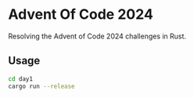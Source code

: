 # Advent Of Code 2024

Resolving the Advent of Code 2024 challenges in Rust.

## Usage

```bash
cd day1
cargo run --release
```
